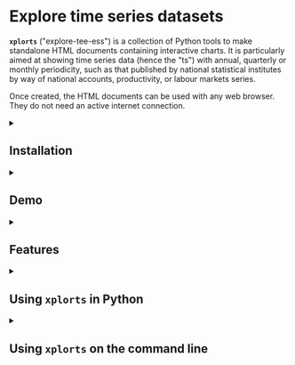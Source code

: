 
<!-- This document uses
[Github-flavored Markdown](https://guides.github.com/features/mastering-markdown/) -->

# Explore time series datasets

**`xplorts`** ("explore-tee-ess") is a collection of Python tools to make standalone HTML documents containing interactive charts.  It is particularly aimed at showing time series data (hence the "ts") with annual, quarterly or monthly periodicity, such as that published by national statistical institutes by way of national accounts, productivity, or labour markets series.

Once created, the HTML documents can be used with any web browser.  They do not need an
active internet connection.

<details>
   <summary>

## Installation
</summary>

```
pip install xplorts
```

For `xplorts.utils.ukons_lprod_to_csv` etc., you also need `openpyxl`:
```
pip install openpyxl
```
</details>
<details>
<summary>

## Demo
</summary>

To see an interactive sample data explorer, try [Explore UK output per hour worked](docs/xplor_lprod%20oph%20annual%20by%20section.html).

> Source: Office for National Statistics licensed under the Open Government Licence v.3.0

### Steps to make explorer for ONS labour productivity data

1. Download [Output per hour worked, UK](https://www.ons.gov.uk/economy/economicoutputandproductivity/productivitymeasures/datasets/outputperhourworkeduk) from the ONS web site.

1. Open a `Terminal` window (Macintosh) or `Command prompt` window (Windows).

1. Extract productivity, gross value added and labour data using the utility script `ukons_lprod_to_csv.py`.  The extracted time series will go into a file `outputperhourworked.csv` in the folder next to the original `Excel` dataset.

   In the command shell or terminal window:
   ```
   python xplorts/utils/ukons_lprod_to_csv.py outputperhourworked.xlsx --quarterly --section
   ```
   Note: For older versions of Pandas you will have to open the Excel file, save it as `.xls`, and use that rather than the original `.xlsx` format.
1. Run the module `dblprod` to create a stand-alone `HTML` labour productivity dashboard in the file `outputperhourworked.html`.

   In the command shell or terminal window:
   ```
   python -m xplorts.dblprod outputperhourworked.csv -d date -b industry -p lprod -g gva -l labour
   ```
1. Use the explorer in any web browser.
</details>


<details>
<summary>

## Features
</summary>

The labour productivity explorer demonstrates these features:
- A grouped multi-line chart shows a set of related lines for one split level at a time, like time series for productivity, gross value added, and hours worked for a particular industry.<br> ![Thumbnail screenshot of lines chart](docs/png/xplor_lprod_lines_thumbnail_large.png)
- A time series components chart shows a set of stacked bars in combination with a totals line, for one split level at a time, like cumulative growth time series for gross value added, hours worked (sign reversed), and productivity for a particular industry.<br> ![Thumbnail screenshot of time series growth components chart](docs/png/xplor_lprod_tscomp_thumbnail_large.png)
- A snapshot growth components chart shows a set of stacked bars in combination with markers showing total growth, as a function of a categorical factor, like growth for gross value added and hours worked (sign reversed) by industry, along with growth in productivity, for a selectable time period.<br> ![Thumbnail screenshot of snapshot growth components chart](docs/png/xplor_lprod_snapcomp_thumbnail_large.png)
- A heatmap chart shows data values as a function of a categorical split variable across time.
- Drop-down list and slider widgets provide interactive selection of a categorical split level or snapshot time period to show. Static screenshots are shown here, but check out the interactive sample data explorer at the link above.<br> ![Screenshot of widgets to select industry](docs/png/slideselect_industry.png) ![Screenshot of widgets to select date](docs/png/slideselect_date.png)
- Hover tool displays data values at the cursor location.
- Chart tools include box zoom, wheel zoom, pan, and save to file.
- Time periods can be represented on a chart axis as nested categories like (year, quarter).
- A categorical chart axis can represent time periods or levels of a split factor.
</details>

<details>
<summary>

## Using `xplorts` in Python
</summary>

### Import
Import the package into your code:
```
import xplorts
```

### Package documentation
To show the docstring for the package:
```
xplorts?
```

To show the docstring for a particular module, like `slideselect`:
```
xplorts.slideselect?
```

### Modules

Module | Description
--- | ---
base | Miscellaneous helper functions and classes.
diff | Multi-tab revisions display for two vintages of a dataset.
dutils | Miscellaneous data manipulation helpers.
dashboard | Multi-tab dashboard showing levels, growth components, and growth heatmaps.
dblprod | Modify a Bokeh Figure by adding charts to show labour productivity levels or growth components.
ghostbokeh | Define an abstract base class to a build pseudo-subclass of a Bokeh class.
growthcomps | Growth of time series and their contribution to growth of derived series.
heatmap | Functions to create a heatmap of data values as a function of horizontal and vertical categorical variables.
lines | Line charts to show several time series with a split factor.
scatter | Scatter charts to show one or more categorical series with a split factor.
slideselect | Class combining select and slider widgets, with support for javascript linking to other objects.
snapcomp | Snapshot growth components chart, with a categorical vertical axis showing levels of a split factor, horizontal stacked bars showing growth components, and markers showing overall growth for each stack of bars.
stacks | Horizontal or vertical stacked bar chart showing several data series with a split factor.
tscomp | Growth components chart, with a categorical vertical axis showing levels of a split factor, horizontal  stacked bars showing growth components, and a line showing overall growth.
</details>

<details>
   <summary>

## Using `xplorts` on the command line
   </summary>

- Install (once, possibly within a particular virtual environment)
- Open a `Terminal` window (Macintosh) or `Command prompt` window (Windows)
- Activate virtual environment, if relevant

    On Windows:

    ```activate my_env```

    On Mac:

    ```conda activate my_env```
- Execute an `xplorts` module entry point
  ```
  xp-dashboard ...
  ```
- Or tell `python` explicitly to run an `xplorts` module

  ```
  python -m xplorts.dashboard ...
  ```

### Getting help about command line options

Pass the option `-h` to any `xplorts` script to get help.  For example:
  ```
  xp-dashboard -h
  ```

Or
  ```
  python -m xplorts.dblprod -h
  ```

> <pre>
> usage: dblprod.py [-h] [-b BY] [-d DATE] [-p LPROD] [-v GVA] [-l LABOUR]
>                       [-g ARGS] [-t SAVE] [-s]
>                       datafile
>
> Create interactive visualiser for labour productivity levels with a split
> factor
>
> positional arguments:
>   datafile              File (CSV) with data series and split factor
>
> optional arguments:
>   -h, --help            Show this help message and exit
>   -b BY, --by BY        Factor variable for splits
>   -d DATE, --date DATE  Date variable
>   -p LPROD, --lprod LPROD
>                         Productivity variable
>   -v GVA, --gva GVA     Gross value added (GVA) variable
>   -l LABOUR, --labour LABOUR
>                         Labour variable (e.g. jobs or hours worked)
>   -g ARGS, --args ARGS  Keyword arguments.  YAML mapping of mappings.  The
>                         keys 'lines', 'growth_series' and 'growth_snapshot'
>                         can provide keyword arguments to pass to
>                         `prod_ts_lines`, `prod_ts_growth` and
>                         `prod_growth_snapshot`, respectively.
>   -t SAVE, --save SAVE  Interactive .html to save, if different from the
>                         datafile base
>   -s, --show            Show interactive .html
</pre>

### `xplorts` scripts

Script | Entry point | Description
--- | --- | ---
dashboard | xp-dashboard | Multi-tab dashboard showing levels, growth components, and growth heatmaps.
dblprod | xp-dblprod | Create a labour productivity dashboard, with three charts including: <ul><li>a lines chart showing levels of labour productivity, gross value added, and labour,</li> <li>a time series growth components chart showing cumulative growth in labour productivity, gross value added, and labour, and</li> <li>a snapshot growth components chart showing period-on-period growth in labour productivity, gross value added, and labour.</li>
diff | xp-diff Multi-tab revisions display for two vintages of a dataset, showing revisions in levels, growths, and cumulative growth.
heatmap | xp-heatmap | Create a heatmap of values as a function of two categorical variables.
lines | xp-lines | Create a line chart showing several time series with a split factor.  Widgets select one split factor category at a time.
scatter | xp-scatter | Create scatter chart showing one or more time series with a split factor.  Widgets select one split factor category at a time.
snapcomp | xp-snapcomp | Create a snapshot growth components chart, with a categorical vertical axis showing levels of a split factor, horizontal stacked bars showing growth components, and a line showing overall growth.  A widget selects one time period at a time.
stacks | xp-stacks | Create stacked bar chart showing several data series with a split factor.  Widgets select one split factor at a time (or one time period at a time if the split factor is plotted as a chart axis).
tscomp | xp-tscomp | Create a time series growth components chart, with time periods along the horizontal axis, vertical stacked bars showing growth components, and a line showing overall growth.  Widgets select one split factor category at a time.
utils.ukons_lcli_to_csv |  | Extract data from ONS [labour costs and labour income dataset](https://www.ons.gov.uk/economy/economicoutputandproductivity/productivitymeasures/datasets/labourcostsandlabourshare), in a format suitable for use with `xplorts` charts.
utils.ukons_lprod_to_csv |  | Extract data from ONS labour productivity datasets such as [Output per hour worked, UK](https://www.ons.gov.uk/economy/economicoutputandproductivity/productivitymeasures/datasets/outputperhourworkeduk), in a format suitable for use with `xplorts` charts.
utils.ukons_psp_to_csv |  | Extract data from ONS dataset [Public service productivity estimates: total public service](https://www.ons.gov.uk/economy/economicoutputandproductivity/publicservicesproductivity/datasets/publicserviceproductivityestimatestotalpublicservice), in a format suitable for use with `xplorts` charts.
</details>
